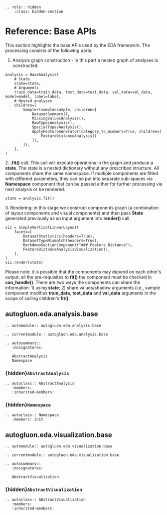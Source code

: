 ```{eval-rst}
.. role:: hidden
    :class: hidden-section
```

# Reference: Base APIs

This section highlights the base APIs used by the EDA framework. The processing consists of the following parts:

1. Analysis graph construction - in this part a nested graph of analyses is constructed.

```python3
analysis = BaseAnalysis(
    # State
    state=state,
    # Arguments
    train_data=train_data, test_data=test_data, val_data=val_data, model=model, label=label,
    # Nested analyses
    children=[
        Sampler(sample=sample, children=[
            DatasetSummary(),
            MissingValuesAnalysis(),
            RawTypesAnalysis(),
            SpecialTypesAnalysis(),
            ApplyFeatureGenerator(category_to_numbers=True, children=[
                FeatureDistanceAnalysis()
            ]),
        ]),
    ],
)
```

2\. **.fit()** call. This call will execute operations in the graph and produce a **state**. The state is a nested
dictionary without any prescribed structure. All components share the same namespace. If multiple components
are fitted with different parameters, they can be put into separate sub-spaces via **Namespace** component
that can be passed either for further processing
via next analysis or be rendered.

```python3
state = analysis.fit()
```

3\. Rendering: in this stage we construct components graph (a combination of layout components and visual components) and
then pass **State** generated previously as an input argument into **render()** call.

```python3
viz = SimpleVerticalLinearLayout(
    facets=[
        DatasetStatistics(headers=True),
        DatasetTypeMismatch(headers=True),
        MarkdownSectionComponent("### Feature Distance"),
        FeatureDistanceAnalysisVisualization(),
    ],
)
viz.render(state)
```

Please note: it is possible that the components may depend on each other's output; all the pre-requisites to **fit()**
the component must be checked in **can_handle()**. There are two ways the components can share the information:
1\) using **state**; 2) share values/shadow arguments (i.e., sample component modifies **train_data**, **test_data**
and **val_data** arguments in the scope of calling children's **fit()**.

## autogluon.eda.analysis.base

```{eval-rst}
.. automodule:: autogluon.eda.analysis.base
```

```{eval-rst}
.. currentmodule:: autogluon.eda.analysis.base
```

```{eval-rst}
.. autosummary::
   :nosignatures:

   AbstractAnalysis
   Namespace
```

### {hidden}`AbstractAnalysis`

```{eval-rst}
.. autoclass:: AbstractAnalysis
   :members:
   :inherited-members:
```

### {hidden}`Namespace`

```{eval-rst}
.. autoclass:: Namespace
   :members: init
```

## autogluon.eda.visualization.base

```{eval-rst}
.. automodule:: autogluon.eda.visualization.base
```

```{eval-rst}
.. currentmodule:: autogluon.eda.visualization.base
```

```{eval-rst}
.. autosummary::
   :nosignatures:

   AbstractVisualization
```

### {hidden}`AbstractVisualization`

```{eval-rst}
.. autoclass:: AbstractVisualization
   :members:
   :inherited-members:
```
